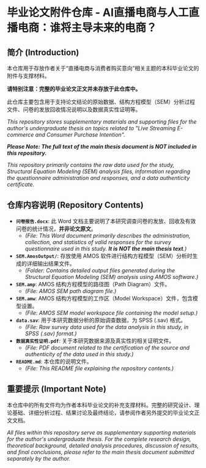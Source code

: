 # 毕业论文附件仓库 - AI直播电商与人工直播电商：谁将主导未来的电商？

## 简介 (Introduction)

本仓库用于存放作者关于“直播电商与消费者购买意向”相关主题的本科毕业论文的附件与支撑材料。

**请特别注意：完整的毕业论文正文并未存放于此仓库中。**

此仓库主要包含用于支持论文结论的原始数据、结构方程模型（SEM）分析过程文件、问卷的发放回收情况说明以及数据真实性证明等。

*This repository stores supplementary materials and supporting files for the author's undergraduate thesis on topics related to "Live Streaming E-commerce and Consumer Purchase Intention".*

***Please Note: The full text of the main thesis document is NOT included in this repository.***

*This repository primarily contains the raw data used for the study, Structural Equation Modeling (SEM) analysis files, information regarding the questionnaire administration and responses, and a data authenticity certificate.*

## 仓库内容说明 (Repository Contents)

* **`问卷报告.docx`**: 此 Word 文档主要说明了本研究调查问卷的发放、回收及有效问卷的统计情况，**并非论文原文**。
    * *(File: This Word document primarily describes the administration, collection, and statistics of valid responses for the survey questionnaire used in this study. **It is NOT the main thesis text**.)*
* **`SEM.AmosOutput/`**: 存放使用 AMOS 软件进行结构方程模型（SEM）分析时生成的详细输出结果文件。
    * *(Folder: Contains detailed output files generated during the Structural Equation Modeling (SEM) analysis using AMOS software.)*
* **`SEM.amp`**: AMOS 结构方程模型的路径图（Path Diagram）文件。
    * *(File: AMOS SEM path diagram file.)*
* **`SEM.amw`**: AMOS 结构方程模型的工作区（Model Workspace）文件，包含模型设置。
    * *(File: AMOS SEM model workspace file containing the model setup.)*
* **`data.sav`**: 用于本研究数据分析的原始调查数据，为 SPSS (.sav) 格式。
    * *(File: Raw survey data used for the data analysis in this study, in SPSS (.sav) format.)*
* **`数据真实性证明.pdf`**: 关于本研究数据来源及真实性的相关证明文件。
    * *(File: PDF document related to the certification of the source and authenticity of the data used in this study.)*
* **`README.md`**: 本仓库的说明文件。
    * *(File: This README file explaining the repository contents.)*

## 重要提示 (Important Note)

本仓库中的所有文件均为作者本科毕业论文的补充支撑材料。完整的研究设计、理论基础、详细分析过程、结果讨论及最终结论，请参阅作者另外提交的毕业论文正文文档。

*All files within this repository serve as supplementary supporting materials for the author's undergraduate thesis. For the complete research design, theoretical background, detailed analysis procedures, discussion of results, and final conclusions, please refer to the main thesis document submitted separately by the author.*
